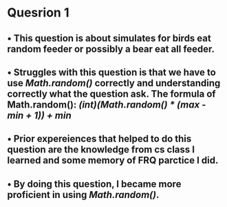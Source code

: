 # Quesrion 1
## • This question is about simulates for birds eat random feeder or possibly a bear eat all feeder.
## • Struggles with this question is that we have to use *Math.random()* correctly and understanding correctly what the question ask. The formula of Math.random(): *(int)(Math.random() * (max - min + 1)) + min*

## • Prior expereiences that helped to do this question are the knowledge from cs class I learned and some memory of FRQ parctice I did.
## • By doing this question, I became more proficient in using *Math.random()*.
